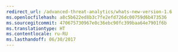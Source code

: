 ```yaml
---
redirect_url: /advanced-threat-analytics/whats-new-version-1.6
ms.openlocfilehash: a8c5b622ed8b3c7fe2efd726dc00759d6b473536
ms.sourcegitcommit: 470675730967e0c36ebc90fc399baa64e7901f6b
ms.translationtype: HT
ms.contentlocale: ru-RU
ms.lasthandoff: 06/30/2017
---
```

